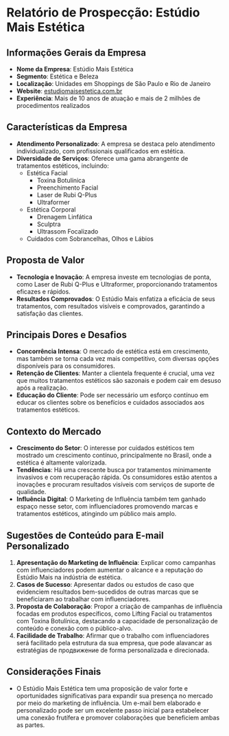 # Relatório de Prospecção: Estúdio Mais Estética

## Informações Gerais da Empresa
- **Nome da Empresa**: Estúdio Mais Estética
- **Segmento**: Estética e Beleza
- **Localização**: Unidades em Shoppings de São Paulo e Rio de Janeiro
- **Website**: [estudiomaisestetica.com.br](http://www.estudiomaisestetica.com.br)
- **Experiência**: Mais de 10 anos de atuação e mais de 2 milhões de procedimentos realizados

## Características da Empresa
- **Atendimento Personalizado**: A empresa se destaca pelo atendimento individualizado, com profissionais qualificados em estética.
- **Diversidade de Serviços**: Oferece uma gama abrangente de tratamentos estéticos, incluindo:
  - Estética Facial
    - Toxina Botulínica
    - Preenchimento Facial
    - Laser de Rubi Q-Plus
    - Ultraformer
  - Estética Corporal
    - Drenagem Linfática
    - Sculptra
    - Ultrassom Focalizado
  - Cuidados com Sobrancelhas, Olhos e Lábios

## Proposta de Valor
- **Tecnologia e Inovação**: A empresa investe em tecnologias de ponta, como Laser de Rubi Q-Plus e Ultraformer, proporcionando tratamentos eficazes e rápidos.
- **Resultados Comprovados**: O Estúdio Mais enfatiza a eficácia de seus tratamentos, com resultados visíveis e comprovados, garantindo a satisfação das clientes.

## Principais Dores e Desafios
- **Concorrência Intensa**: O mercado de estética está em crescimento, mas também se torna cada vez mais competitivo, com diversas opções disponíveis para os consumidores.
- **Retenção de Clientes**: Manter a clientela frequente é crucial, uma vez que muitos tratamentos estéticos são sazonais e podem cair em desuso após a realização.
- **Educação do Cliente**: Pode ser necessário um esforço contínuo em educar os clientes sobre os benefícios e cuidados associados aos tratamentos estéticos.

## Contexto do Mercado
- **Crescimento do Setor**: O interesse por cuidados estéticos tem mostrado um crescimento contínuo, principalmente no Brasil, onde a estética é altamente valorizada.
- **Tendências**: Há uma crescente busca por tratamentos minimamente invasivos e com recuperação rápida. Os consumidores estão atentos a inovações e procuram resultados visíveis com serviços de suporte de qualidade.
- **Influência Digital**: O Marketing de Influência também tem ganhado espaço nesse setor, com influenciadores promovendo marcas e tratamentos estéticos, atingindo um público mais amplo.

## Sugestões de Conteúdo para E-mail Personalizado
1. **Apresentação do Marketing de Influência**: Explicar como campanhas com influenciadores podem aumentar o alcance e a reputação do Estúdio Mais na indústria de estética.
2. **Casos de Sucesso**: Apresentar dados ou estudos de caso que evidenciem resultados bem-sucedidos de outras marcas que se beneficiaram ao trabalhar com influenciadores.
3. **Proposta de Colaboração**: Propor a criação de campanhas de influência focadas em produtos específicos, como Lifting Facial ou tratamentos com Toxina Botulínica, destacando a capacidade de personalização de conteúdo e conexão com o público-alvo.
4. **Facilidade de Trabalho**: Afirmar que o trabalho com influenciadores será facilitado pela estrutura da sua empresa, que pode alavancar as estratégias de продвижение de forma personalizada e direcionada.

## Considerações Finais
- O Estúdio Mais Estética tem uma proposição de valor forte e oportunidades significativas para expandir sua presença no mercado por meio do marketing de influência. Um e-mail bem elaborado e personalizado pode ser um excelente passo inicial para estabelecer uma conexão frutífera e promover colaborações que beneficiem ambas as partes.